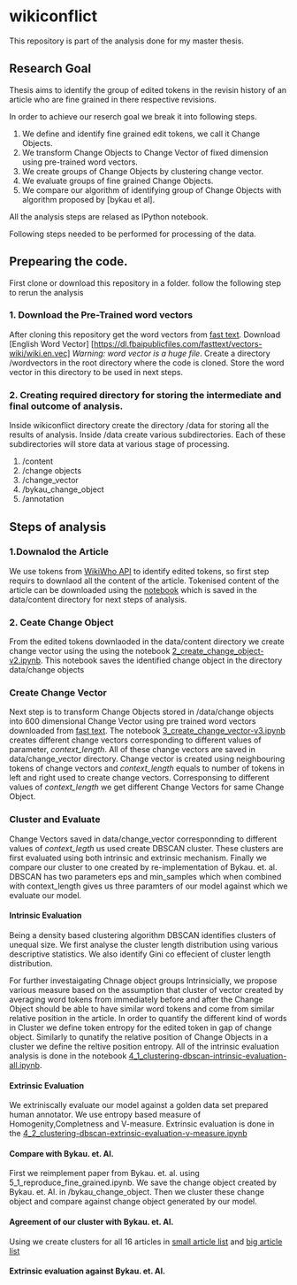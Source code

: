 # wikiconflict

This repository is part of the analysis done for my master thesis.

## Research Goal
 Thesis aims to identify the group of edited tokens in the revisin history of an article who are fine grained in there respective revisions.
 
In order to achieve our reserch goal we break it into following steps.

1. We define and identify fine grained edit tokens, we call it Change Objects.
2. We transform Change Objects to Change Vector of fixed dimension using pre-trained word vectors.
3. We create groups of Change Objects by clustering change vector.
4. We evaluate groups of fine grained Change Objects.
5. We compare our algorithm of identifying  group of Change Objects with algorithm proposed by [bykau et al].

All the analysis steps are relased as IPython notebook.

Following steps needed to be performed for processing of the data.


## Prepearing the code.
First clone or download this repository in a folder.
 follow the following step to rerun the analysis

### 1. Download the Pre-Trained word vectors
After cloning this repository get the word vectors from [fast text](https://github.com/facebookresearch/fastText/blob/master/docs/pretrained-vectors.md). Download [English Word Vector] [https://dl.fbaipublicfiles.com/fasttext/vectors-wiki/wiki.en.vec] *Warning: word vector is a huge file*. Create a directory /wordvectors in the root directory where the code is cloned. Store the word vector in this directory to be used in next steps.

### 2. Creating required directory for storing the intermediate and final outcome of analysis.

Inside wikiconflict directory create the directory /data for storing all the results of analysis.
Inside /data create various subdirectories. Each of these subdirectories will store data at various stage of processing. 
1. /content
2. /change objects
3. /change_vector
4. /bykau_change_object
5. /annotation

## Steps of analysis

### 1.Downalod the Article
We use tokens from [WikiWho API]() to identify edited tokens, so first step requirs to downlaod all the content of the article. 
Tokenised content of the article can be downloaded using the [notebook](./notebooks/1_download_rev_content.ipynb) which is saved in the data/content directory for next steps of analysis.

### 2. Ceate Change Object

From the edited tokens downlaoded in the data/content directory we create change vector using the using the notebook [2_create_change_object-v2.ipynb](./notebooks/2_create_change_object-v2.ipynb). This notebook saves the identified change object in the directory   data/change objects

### Create Change Vector

Next step is to transform Change Objects stored in /data/change objects into 600 dimensional Change Vector using pre trained word vectors downloaded from [fast text](https://github.com/facebookresearch/fastText/blob/master/docs/pretrained-vectors.md). 
 The notebook  [3_create_change_vector-v3.ipynb](./notebooks/[3_create_change_vector-v3.ipynb]) creates different change vectors corresponding to different values of parameter, *context_length*. All of these change vectors are saved in data/change_vector directory. Change vector is created using neighbouring tokens of change vectors and *context_length* equals to number of tokens in left and right used to create change vectors. Corresponsing to different values of *context_length* we get different Change Vectors for same Change Object.

### Cluster and Evaluate
Change Vectors saved in data/change_vector corresponnding to different values of *context_legth* us used create DBSCAN cluster. These clusters are first evaluated using both intrinsic and extrinsic mechanism. Finally we compare our cluster to one created by re-implementation of Bykau. et. al. DBSCAN has two parameters eps and min_samples which when combined with context_length gives us three paramters of our model against which we evaluate our model.



#### Intrinsic Evaluation
 
 Being a density based clustering algorithm DBSCAN identifies clusters of unequal size. We first analyse the cluster length distribution using various descriptive statistics. We also identify Gini co effecient of cluster length distribution.

For further investaigating Chnage object groups Intrinsicially, we propose various measure based on the assumption that cluster of vector created by averaging word tokens from immediately before and after the Change Object should be able to have similar word tokens and come from similar relative position in the article.  In order to quantify the different kind of words in Cluster we define token entropy for the edited token in gap of change object. Similarly to qunatify the relative position of Change Objects in a cluster we define the reltive position entropy. All of the intrinsic evaluation analysis is done in the notebook [4_1_clustering-dbscan-intrinsic-evaluation-all.ipynb](./notebooks/4_1_clustering-dbscan-intrinsic-evaluation-all.ipynb). 

#### Extrinsic Evaluation

We extriniscally evaluate our model against a golden data set prepared human annotator. We use entropy based measure of Homogenity,Completness and V-measure. Extrinsic evaluation is done in the [4_2_clustering-dbscan-extrinsic-evaluation-v-measure.ipynb](./notebooks/4_2_clustering-dbscan-extrinsic-evaluation-v-measure.ipynb)

#### Compare with Bykau. et. Al.

First we reimplement paper from Bykau. et. al. using 5_1_reproduce_fine_grained.ipynb. We save the change object created by Bykau. et. Al. in /bykau_change_object. Then we cluster these change object and compare against change object generated by our model.

####  Agreement of our cluster with Bykau. et. Al.
Using we create clusters for all 16 articles in [small article list](https://github.com/acifer/wikiconflict/blob/master/conflicted_article.csv) and [big article list](https://github.com/acifer/wikiconflict/blob/master/conflicted_article-big.csv)

#### Extrinsic evaluation against Bykau. et. Al.




